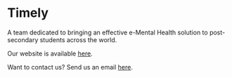 # Timely

A team dedicated to bringing an effective e-Mental Health solution to post-secondary students across the world.

Our website is available [here](http://pxlu.github.io/Timely/).

Want to contact us? Send us an email [here](mailto:trpmentalhealth@gmail.com).
